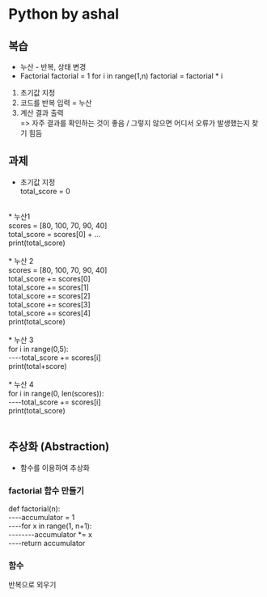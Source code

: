 # Python by ashal
## 복습
* 누산 - 반복, 상태 변경
* Factorial 
factorial = 1
for i in range(1,n)
    factorial = factorial * i
1. 초기값 지정
2. 코드를 반복 입력 = 누산
3. 계산 결과 출력<br>
 => 자주 결과를 확인하는 것이 좋음 / 그렇지 않으면 어디서 오류가 발생했는지 찾기 힘듬

## 과제
* 초기값 지정<br>
total_score = 0<br>
<br>
* 누산1<br>
scores = [80, 100, 70, 90, 40]<br>
total_score = scores[0] + ...<br>
print(total_score)<br>
<br>
* 누산 2<br>
scores = [80, 100, 70, 90, 40]<br>
total_score += scores[0]<br>
total_score += scores[1]<br>
total_score += scores[2]<br>
total_score += scores[3]<br>
total_score += scores[4]<br>
print(total_score)<br>
<br>
* 누산 3<br>
for i in range(0,5):<br>
----total_score += scores[i]<br>
print(total+score)<br>
<br>
* 누산 4<br>
for i in range(0, len(scores)):<br>
----total_score += scores[i]<br>
print(total_score)<br>
<br>

## 추상화 (Abstraction)
* 함수를 이용하여 추상화<br>
### factorial 함수 만들기
def factorial(n):  
----accumulator = 1  
----for x in range(1, n+1):  
--------accumulator *= x  
----return accumulator  
### 함수
반복으로 외우기 
